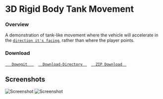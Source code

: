 # 3D Rigid Body Tank Movement

### Overview

A demonstration of tank-like movement where the vehicle will accelerate in the [`direction it's facing`](https://godotengine.org/qa/110889/cannot-get-tank-control-system-to-work), rather than where the player points.


### Download
[`   Downgit   `](https://downgit.github.io/#/home?url=https://github.com/Yuminous/Godot-Shorts/tree/main/3.3%20%E2%86%92%20Rigid%20Tank%20Movement) [`  Download-Directory  `](https://download-directory.github.io/?url=https%3A%2F%2Fgithub.com%2FYuminous%2FGodot-Shorts%2Ftree%2Fmain%2F3.3%2520%25E2%2586%2592%2520Rigid%2520Tank%2520Movement) [`  ZIP Download  `](https://github.com/Yuminous/Godot-Shorts/raw/main/ZIP/3.3-RigidTankMovement.zip)
## Screenshots

![Screenshot](Screenshots/scrn-1.gif)
![Screenshot](Screenshots/scrn-2.jpg)
